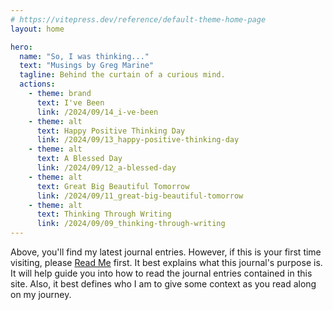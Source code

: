 ```yaml
---
# https://vitepress.dev/reference/default-theme-home-page
layout: home

hero:
  name: "So, I was thinking..."
  text: "Musings by Greg Marine"
  tagline: Behind the curtain of a curious mind.
  actions:
    - theme: brand
      text: I've Been
      link: /2024/09/14_i-ve-been
    - theme: alt
      text: Happy Positive Thinking Day
      link: /2024/09/13_happy-positive-thinking-day
    - theme: alt
      text: A Blessed Day
      link: /2024/09/12_a-blessed-day
    - theme: alt
      text: Great Big Beautiful Tomorrow
      link: /2024/09/11_great-big-beautiful-tomorrow
    - theme: alt
      text: Thinking Through Writing
      link: /2024/09/09_thinking-through-writing
---
```


Above, you'll find my latest journal entries. However, if this is your first time visiting, please [Read Me](read-me) first. It best explains what this journal's purpose is. It will help guide you into how to read the journal entries contained in this site. Also, it best defines who I am to give some context as you read along on my journey.